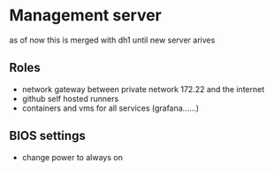 # Management server

as of now this is merged with dh1 until new server arives

## Roles

- network gateway between private network 172.22 and the internet
- github self hosted runners
- containers and vms for all services (grafana......)

## BIOS settings

- change power to always on

